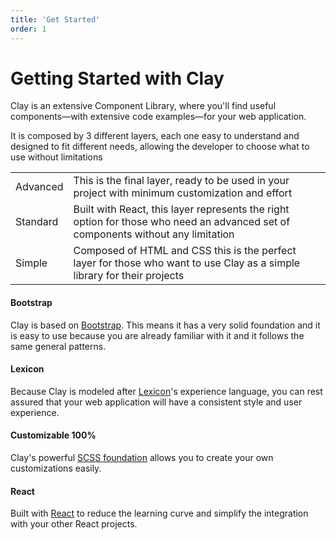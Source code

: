 ```yaml
---
title: 'Get Started'
order: 1
---
```


# Getting Started with Clay

Clay is an extensive Component Library, where you'll find useful components—with extensive code examples—for your web application.

It is composed by 3 different layers, each one easy to understand and designed to fit different needs, allowing the developer to choose what to use without limitations

<div class="table-responsive mt-4">
	<table class="table table-autofit ">
		<tbody>
			<tr>
				<td class="table-cell-expand font-weight-bold">Advanced</td>
				<td class="table-cell-expand">This is the final layer, ready to be used in your project with minimum customization and effort</td>
			</tr>
			<tr>
				<td class="font-weight-bold">Standard</td>
				<td class="table-cell-expand">Built with React, this layer represents the right option for those who need an advanced set of components without any limitation</td>
			</tr>
			<tr>
				<td class="font-weight-bold">Simple</td>
				<td class="table-cell-expand">Composed of HTML and CSS this is the perfect layer for those who want to use Clay as a simple library for their projects</td>
			</tr>
        </tbody>
    </table>
</div>

#### Bootstrap

Clay is based on [Bootstrap](https://getbootstrap.com). This means it has a very solid foundation and it is easy to use because you are already familiar with it and it follows the same general patterns.

#### Lexicon

Because Clay is modeled after [Lexicon](https://liferay.design/lexicon/)'s experience language, you can rest assured that your web application will have a consistent style and user experience.

#### Customizable 100%

Clay's powerful [SCSS foundation](/docs/css/scss.html) allows you to create your own customizations easily.

#### React

Built with [React](https://reactjs.org) to reduce the learning curve and simplify the integration with your other React projects.
